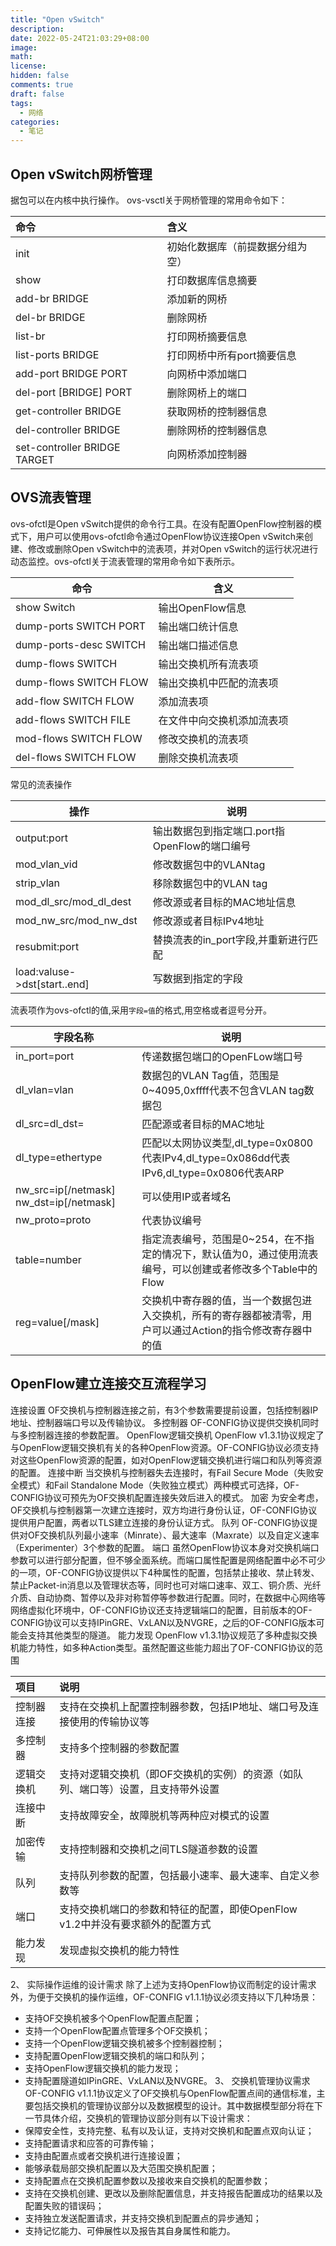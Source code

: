 ```yaml
---
title: "Open vSwitch"
description: 
date: 2022-05-24T21:03:29+08:00
image: 
math: 
license: 
hidden: false
comments: true
draft: false
tags:
  - 网络
categories:
  - 笔记
---
```


## Open vSwitch网桥管理



据包可以在内核中执行操作。
ovs-vsctl关于网桥管理的常用命令如下：

| 命令                         | 含义                             |
| :--------------------------- | :------------------------------- |
| init                         | 初始化数据库（前提数据分组为空） |
| show                         | 打印数据库信息摘要               |
| add-br BRIDGE                | 添加新的网桥                     |
| del-br BRIDGE                | 删除网桥                         |
| list-br                      | 打印网桥摘要信息                 |
| list-ports BRIDGE            | 打印网桥中所有port摘要信息       |
| add-port BRIDGE PORT         | 向网桥中添加端口                 |
| del-port [BRIDGE] PORT       | 删除网桥上的端口                 |
| get-controller BRIDGE        | 获取网桥的控制器信息             |
| del-controller BRIDGE        | 删除网桥的控制器信息             |
| set-controller BRIDGE TARGET | 向网桥添加控制器                 |

## OVS流表管理

ovs-ofctl是Open vSwitch提供的命令行工具。在没有配置OpenFlow控制器的模式下，用户可以使用ovs-ofctl命令通过OpenFlow协议连接Open vSwitch来创建、修改或删除Open vSwitch中的流表项，并对Open vSwitch的运行状况进行动态监控。ovs-ofctl关于流表管理的常用命令如下表所示。



| 命令                   | 含义                       |
| ---------------------- | -------------------------- |
| show Switch            | 输出OpenFlow信息           |
| dump-ports SWITCH PORT | 输出端口统计信息           |
| dump-ports-desc SWITCH | 输出端口描述信息           |
| dump-flows SWITCH      | 输出交换机所有流表项       |
| dump-flows SWITCH FLOW | 输出交换机中匹配的流表项   |
| add-flow SWITCH FLOW   | 添加流表项                 |
| add-flows SWITCH FILE  | 在文件中向交换机添加流表项 |
| mod-flows SWITCH FLOW  | 修改交换机的流表项         |
| del-flows SWITCH FLOW  | 删除交换机流表项           |

常见的流表操作

| 操作                         | 说明                                          |
| ---------------------------- | --------------------------------------------- |
| output:port                  | 输出数据包到指定端口.port指OpenFlow的端口编号 |
| mod_vlan_vid                 | 修改数据包中的VLANtag                         |
| strip_vlan                   | 移除数据包中的VLAN tag                        |
| mod_dl_src/mod_dl_dest       | 修改源或者目标的MAC地址信息                   |
| mod_nw_src/mod_nw_dst        | 修改源或者目标IPv4地址                        |
| resubmit:port                | 替换流表的in_port字段,并重新进行匹配          |
| load:valuse->dst[start..end] | 写数据到指定的字段                            |

流表项作为ovs-ofctl的值,采用`字段=值`的格式,用空格或者逗号分开。

| 字段名称                                 | 说明                                                         |
| ---------------------------------------- | ------------------------------------------------------------ |
| in_port=port                             | 传递数据包端口的OpenFLow端口号                               |
| dl_vlan=vlan                             | 数据包的VLAN Tag值，范围是0~4095,0xffff代表不包含VLAN tag数据包 |
| dl_src=<MAC>dl_dst=<MAC>                 | 匹配源或者目标的MAC地址                                      |
| dl_type=ethertype                        | 匹配以太网协议类型,dl_type=0x0800代表IPv4,dl_type=0x086dd代表IPv6,dl_type=0x0806代表ARP |
| nw_src=ip[/netmask]  nw_dst=ip[/netmask] | 可以使用IP或者域名                                           |
| nw_proto=proto                           | 代表协议编号                                                 |
| table=number                             | 指定流表编号，范围是0~254，在不指定的情况下，默认值为0，通过使用流表编号，可以创建或者修改多个Table中的Flow |
| reg<idx>=value[/mask]                    | 交换机中寄存器的值，当一个数据包进入交换机，所有的寄存器都被清零，用户可以通过Action的指令修改寄存器中的值 |

## OpenFlow建立连接交互流程学习

连接设置 OF交换机与控制器连接之前，有3个参数需要提前设置，包括控制器IP地址、控制器端口号以及传输协议。 多控制器 OF-CONFIG协议提供交换机同时与多控制器连接的参数配置。 OpenFlow逻辑交换机 OpenFlow v1.3.1协议规定了与OpenFlow逻辑交换机有关的各种OpenFlow资源。OF-CONFIG协议必须支持对这些OpenFlow资源的配置，如对OpenFlow逻辑交换机进行端口和队列等资源的配置。 连接中断 当交换机与控制器失去连接时，有Fail Secure Mode（失败安全模式）和Fail Standalone Mode（失败独立模式）两种模式可选择，OF-CONFIG协议可预先为OF交换机配置连接失效后进入的模式。 加密 为安全考虑，OF交换机与控制器第一次建立连接时，双方均进行身份认证，OF-CONFIG协议提供用户配置，两者以TLS建立连接的身份认证方式。 队列 OF-CONFIG协议提供对OF交换机队列最小速率（Minrate）、最大速率（Maxrate）以及自定义速率（Experimenter）3个参数的配置。 端口 虽然OpenFlow协议本身对交换机端口参数可以进行部分配置，但不够全面系统。而端口属性配置是网络配置中必不可少的一项，OF-CONFIG协议提供以下4种属性的配置，包括禁止接收、禁止转发、禁止Packet-in消息以及管理状态等，同时也可对端口速率、双工、铜介质、光纤介质、自动协商、暂停以及非对称暂停等参数进行配置。同时，在数据中心网络等网络虚拟化环境中，OF-CONFIG协议还支持逻辑端口的配置，目前版本的OF-CONFIG协议可以支持IPinGRE、VxLAN以及NVGRE，之后的OF-CONFIG版本可能会支持其他类型的隧道。 能力发现 OpenFlow v1.3.1协议规范了多种虚拟交换机能力特性，如多种Action类型。虽然配置这些能力超出了OF-CONFIG协议的范围

| **项目**   | **说明**                                                     |
| :--------- | :----------------------------------------------------------- |
| 控制器连接 | 支持在交换机上配置控制器参数，包括IP地址、端口号及连接使用的传输协议等 |
| 多控制器   | 支持多个控制器的参数配置                                     |
| 逻辑交换机 | 支持对逻辑交换机（即OF交换机的实例）的资源（如队列、端口等）设置，且支持带外设置 |
| 连接中断   | 支持故障安全，故障脱机等两种应对模式的设置                   |
| 加密传输   | 支持控制器和交换机之间TLS隧道参数的设置                      |
| 队列       | 支持队列参数的配置，包括最小速率、最大速率、自定义参数等     |
| 端口       | 支持交换机端口的参数和特征的配置，即使OpenFlow v1.2中并没有要求额外的配置方式 |
| 能力发现   | 发现虚拟交换机的能力特性                                     |

2、 实际操作运维的设计需求
除了上述为支持OpenFlow协议而制定的设计需求外，为便于交换机的操作运维，OF-CONFIG v1.1.1协议必须支持以下几种场景：

- 支持OF交换机被多个OpenFlow配置点配置；
- 支持一个OpenFlow配置点管理多个OF交换机；
- 支持一个OpenFlow逻辑交换机被多个控制器控制；
- 支持配置OpenFlow逻辑交换机的端口和队列；
- 支持OpenFlow逻辑交换机的能力发现；
- 支持配置隧道如IPinGRE、VxLAN以及NVGRE。
  3、 交换机管理协议需求
  OF-CONFIG v1.1.1协议定义了OF交换机与OpenFlow配置点间的通信标准，主要包括交换机的管理协议部分以及数据模型的设计。其中数据模型部分将在下一节具体介绍，交换机的管理协议部分则有以下设计需求：
- 保障安全性，支持完整、私有以及认证，支持对交换机和配置点双向认证；
- 支持配置请求和应答的可靠传输；
- 支持由配置点或者交换机进行连接设置；
- 能够承载局部交换机配置以及大范围交换机配置；
- 支持配置点在交换机配置参数以及接收来自交换机的配置参数；
- 支持在交换机创建、更改以及删除配置信息，并支持报告配置成功的结果以及配置失败的错误码；
- 支持独立发送配置请求，并支持交换机到配置点的异步通知；
- 支持记忆能力、可伸展性以及报告其自身属性和能力。

